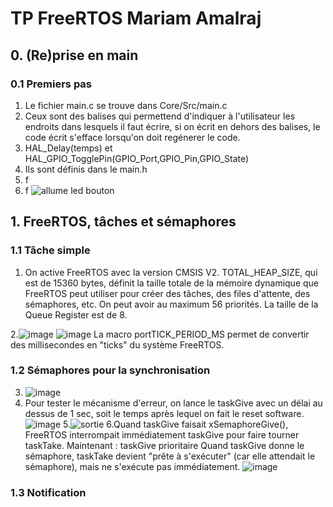 # TP FreeRTOS Mariam Amalraj

## 0. (Re)prise en main

### 0.1 Premiers pas

1. Le fichier main.c se trouve dans Core/Src/main.c
2. Ceux sont des balises qui permettend d'indiquer à l'utilisateur les endroits dans lesquels il faut écrire, si on écrit en dehors des balises, le code écrit s'efface lorsqu'on doit regénerer le code.
3. HAL_Delay(temps) et HAL_GPIO_TogglePin(GPIO_Port,GPIO_Pin,GPIO_State)
4. Ils sont définis dans le main.h
5. f
6. f
![allume led bouton](https://github.com/user-attachments/assets/c893b228-56c7-4cd4-8df1-8df5a0007fbb)


## 1. FreeRTOS, tâches et sémaphores

### 1.1 Tâche simple

1. On active FreeRTOS avec la version CMSIS V2.
TOTAL_HEAP_SIZE, qui est de 15360 bytes, définit la taille totale de la mémoire dynamique que FreeRTOS peut utiliser pour créer des tâches, des files d'attente, des sémaphores, etc.
On peut avoir au maximum 56 priorités. La taille de la Queue Register est de 8.

2.![image](https://github.com/user-attachments/assets/8fe595c6-f6e4-4d8d-b314-4f43a5499690)
![image](https://github.com/user-attachments/assets/afbb2587-fa6c-4289-acd5-cf90f2618815)
La macro portTICK_PERIOD_MS permet de convertir des millisecondes en "ticks" du système FreeRTOS.

### 1.2 Sémaphores pour la synchronisation

3. ![image](https://github.com/user-attachments/assets/293aaca9-81b6-4feb-a123-5cb9d67c0b23)
4. Pour tester le mécanisme d'erreur, on lance le taskGive avec un délai au dessus de 1 sec, soit le temps après lequel on fait le reset software.
![image](https://github.com/user-attachments/assets/26cdac09-6905-406a-b0b5-0c6b0f79cb4c)
5.![sortie](https://github.com/user-attachments/assets/72c83bdd-3c2f-4987-9e4d-c8a4267bd074)
6.Quand taskGive faisait xSemaphoreGive(), FreeRTOS interrompait immédiatement taskGive pour faire tourner taskTake.
Maintenant : taskGive prioritaire
Quand taskGive donne le sémaphore, taskTake devient "prête à s'exécuter" (car elle attendait le sémaphore), mais ne s'exécute pas immédiatement. 
![image](https://github.com/user-attachments/assets/86504e3f-24be-4069-b6c3-66659c8216e3)

### 1.3 Notification
